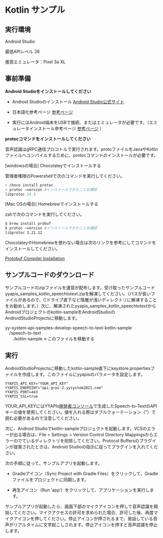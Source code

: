 # Kotlin サンプル

## 実行環境

Android Studio

最低APIレベル 28

推奨エミュレータ：Pixel 3a XL

## 事前準備

**Android Studioをインストールしてください**

- Android Studioのインストール [<u>Android
Studio公式サイト</u>](https://developer.android.com/studio/install?hl=ja)

- 日本語化参考ページ
[<u>参考ページ</u>](https://cbtdev.net/android-studio-japanese/)

- 実行にはAndroid端末をUSBで接続、またはエミュレータが必要です。（エミュレータインストール参考ページ
[<u>参考ページ</u>](https://developer.android.com/studio/run/emulator?hl=ja)
）

**protocコマンドをインストールしてください**

音声認識はgRPC通信プロコトルで実行されます。protoファイルをJavaやKotlinファイルへコンパイルするために、protocコマンドのインストールが必要です。

\[windowsの場合\] Chocolateyでインストールする

管理者権限のPowershellで次のコマンドを実行してください。

```powershell
> choco install protoc
> protoc —version #インストールできたことを確認
libprotoc 24.3
```

\[Mac OSの場合\] Homebrewでインストールする

zshで次のコマンドを実行してください。

```bash
$ brew install probuf
$ protoc –version #インストールできたことを確認
libprotoc 3.21.12
```

ChocolateyやHomebrewを使わない場合は次のリンクを参考にしてコマンドをインストールしてください。

[<u>Protobuf Compiler
Installation</u>](https://github.com/protocolbuffers/protobuf#protobuf-compiler-installation)

## サンプルコードのダウンロード

サンプルコードのzipファイルを運営が配布します。受け取ったサンプルコードyyapis_samples_kotlin_speechtotext.zipを解凍してください。（パスが長いファイルがあるので、Cドライブ直下など階層が浅いディレクトリに解凍することをお勧めします。）次に、解凍されたyyapis_samples_kotlin_speechtotextからAndroidプロジェクトのkotlin-sampleをAndroidStudioのAndroidStudioProjectsに移動します。

yy-system-api-samples-develop-speech-to-text-kotlin-sample  
&emsp;/speech-to-text  
&emsp;&emsp;/kotlin-sample ←このファイルを移動する

## 実行

AndroidStudioProjectsに移動したkotlin-sample直下にkeystore.propertiesファイルを作成します。このファイルにyyapisのパラメータを設定します。

```
YYAPIS_API_KEY="YOUR_API_KEY"
YYAPIS_ENDPOINT="api-grpc-2.yysystem2021.com"
YYAPIS_PORT=443
YYAPIS_SSL=true
```

YOUR_API_KEYにはYYAPIs[<u>開発者コンソール</u>](https://api-web.yysystem2021.com)で生成したSpeech-to-TextのAPIキーの値を使用してください。値を入れる際はダブルクォーテーション（”）で囲む必要があるので注意してください。

次に、Android
Studioでkotlin-sampleプロジェクトを起動します。VCSのエラーが出る場合は、File
\> Settings \> Version Control Directory
Mappingsからエラーのでているディレクトリを削除してください。Protocol
Buffersのプラグインが提案されたときは、Android
Studioの指示に従ってプラグインを入れてください。

次の手順に従って、サンプルアプリを起動します。

- Gradleアイコン（Sync Project with Gradle
Files）をクリックして、Gradleファイルをプロジェクトに同期します。

- 再生アイコン（Run
‘app’）をクリックして、アプリケーションを実行します。

サンプルアプリが起動したら、画面下部のマイクアイコンを押して音声認識を開始してください。マイクアクセスの許可を求められた場合、許可した後、再度マイクアイコンを押してください。停止アイコンが押されるまで、発話している音声がリアルタイムに文字起こしされます。停止アイコンを押すと音声認識を停止します。
